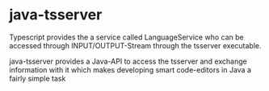 # java-tsserver

Typescript provides the a service called LanguageService who can be accessed through INPUT/OUTPUT-Stream through the tsserver executable.

java-tsserver provides a Java-API to access the tsserver and exchange information with it which makes developing smart code-editors in Java a fairly simple task

